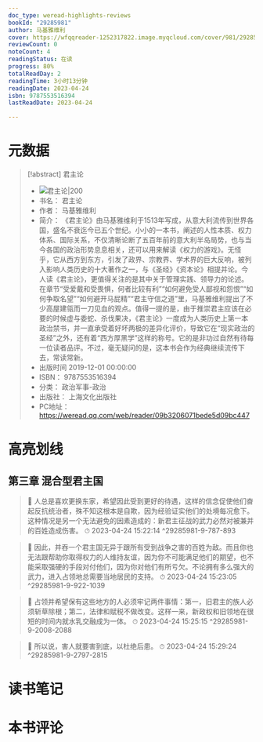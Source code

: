 ```yaml
---
doc_type: weread-highlights-reviews
bookId: "29285981"
author: 马基雅维利
cover: https://wfqqreader-1252317822.image.myqcloud.com/cover/981/29285981/t7_29285981.jpg
reviewCount: 0
noteCount: 4
readingStatus: 在读
progress: 80%
totalReadDay: 2
readingTime: 3小时13分钟
readingDate: 2023-04-24
isbn: 9787553516394
lastReadDate: 2023-04-24

---
```

# 元数据
> [!abstract] 君主论
> - ![ 君主论|200](https://wfqqreader-1252317822.image.myqcloud.com/cover/981/29285981/t7_29285981.jpg)
> - 书名： 君主论
> - 作者： 马基雅维利
> - 简介： 《君主论》由马基雅维利于1513年写成，从意大利流传到世界各国，盛名不衰迄今已五个世纪。小小的一本书，阐述的人性本质、权力体系、国际关系，不仅清晰论断了五百年前的意大利半岛局势，也与当今各国的政治形势息息相关，还可以用来解读《权力的游戏》。无怪乎，它从西方到东方，引发了政界、宗教界、学术界的巨大反响，被列入影响人类历史的十大著作之一，与《圣经》《资本论》相提并论。今人读《君主论》，更值得关注的是其中关于管理实践、领导力的论述。在章节“受爱戴和受畏惧，何者比较有利”“如何避免受人鄙视和怨恨”“如何争取名望”“如何避开马屁精”“君主守信之道”里，马基雅维利提出了不少高屋建瓴而一刀见血的观点。值得一提的是，由于推崇君主应该在必要的时候虚与委蛇、杀伐果决，《君主论》一度成为人类历史上第一本政治禁书，并一直承受着好坏两极的差异化评价，导致它在“现实政治的圣经”之外，还有着“西方厚黑学”这样的称号。它的是非功过自然有待每一位读者品评。不过，毫无疑问的是，这本书会作为经典继续流传下去，常读常新。
> - 出版时间 2019-12-01 00:00:00
> - ISBN： 9787553516394
> - 分类： 政治军事-政治
> - 出版社： 上海文化出版社
> - PC地址：https://weread.qq.com/web/reader/09b3206071bede5d09bc447

# 高亮划线

## 第三章 混合型君主国

> 📌 人总是喜欢更换东家，希望因此受到更好的待遇，这样的信念促使他们奋起反抗统治者，殊不知这根本是自欺，因为经验证实他们的处境每况愈下。这种情况是另一个无法避免的因素造成的：新君主征战的武力必然对被兼并的百姓造成伤害。 
> ⏱ 2023-04-24 15:22:14 ^29285981-9-787-893

> 📌 因此，并吞一个君主国无异于跟所有受到战争之害的百姓为敌。而且你也无法跟帮助你取得权力的人维持友谊，因为你不可能满足他们的期望，也不能采取强硬的手段对付他们，因为你对他们有所亏欠。不论拥有多么强大的武力，进入占领地总需要当地居民的支持。 
> ⏱ 2023-04-24 15:23:05 ^29285981-9-922-1039

> 📌 占领并希望保有这些地方的人必须牢记两件事情：第一，旧君主的族人必须斩草除根；第二，法律和赋税不做改变。这样一来，新政权和旧领地在很短的时间内就水乳交融成为一体。 
> ⏱ 2023-04-24 15:25:15 ^29285981-9-2008-2088

> 📌 所以说，害人就要害到底，以杜绝后患。 
> ⏱ 2023-04-24 15:29:24 ^29285981-9-2797-2815

# 读书笔记

# 本书评论
